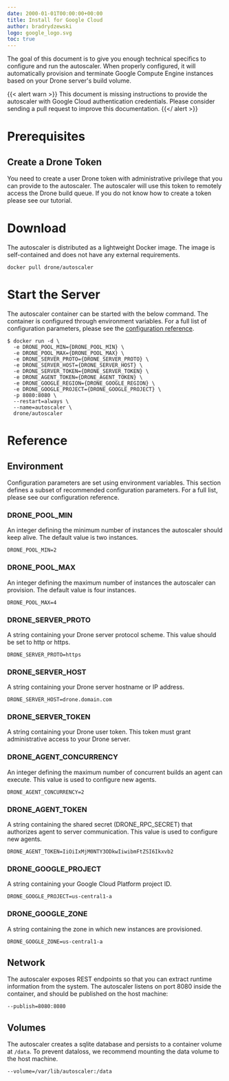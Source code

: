 ```yaml
---
date: 2000-01-01T00:00:00+00:00
title: Install for Google Cloud
author: bradrydzewski
logo: google_logo.svg
toc: true
---
```


The goal of this document is to give you enough technical specifics to configure and run the autoscaler. When properly configured, it will automatically provision and terminate Google Compute Engine instances based on your Drone server's build volume.

{{< alert warn >}}
This document is missing instructions to provide the autoscaler with Google Cloud authentication credentials. Please consider sending a pull request to improve this documentation.
{{</ alert >}}

# Prerequisites

## Create a Drone Token

You need to create a user Drone token with administrative privilege that you can provide to the autoscaler. The autoscaler will use this token to remotely access the Drone build queue. If you do not know how to create a token please see our tutorial.

# Download

The autoscaler is distributed as a lightweight Docker image. The image is self-contained and does not have any external requirements.

```
docker pull drone/autoscaler
```

# Start the Server

The autoscaler container can be started with the below command. The container is configured through environment variables. For a full list of configuration parameters, please see the [configuration reference](/reference).

```
$ docker run -d \
  -e DRONE_POOL_MIN={DRONE_POOL_MIN} \
  -e DRONE_POOL_MAX={DRONE_POOL_MAX} \
  -e DRONE_SERVER_PROTO={DRONE_SERVER_PROTO} \
  -e DRONE_SERVER_HOST={DRONE_SERVER_HOST} \
  -e DRONE_SERVER_TOKEN={DRONE_SERVER_TOKEN} \
  -e DRONE_AGENT_TOKEN={DRONE_AGENT_TOKEN} \
  -e DRONE_GOOGLE_REGION={DRONE_GOOGLE_REGION} \
  -e DRONE_GOOGLE_PROJECT={DRONE_GOOGLE_PROJECT} \
  -p 8080:8080 \
  --restart=always \
  --name=autoscaler \
  drone/autoscaler
```

# Reference

## Environment

Configuration parameters are set using environment variables. This section defines a subset of recommended configuration parameters. For a full list, please see our configuration reference.

### DRONE_POOL_MIN

An integer defining the minimum number of instances the autoscaler should keep alive. The default value is two instances.

```
DRONE_POOL_MIN=2
```

### DRONE_POOL_MAX

An integer defining the maximum number of instances the autoscaler can provision. The default value is four instances.

```
DRONE_POOL_MAX=4
```

### DRONE_SERVER_PROTO

A string containing your Drone server protocol scheme. This value should be set to http or https.

```
DRONE_SERVER_PROTO=https
```

### DRONE_SERVER_HOST

A string containing your Drone server hostname or IP address.

```
DRONE_SERVER_HOST=drone.domain.com
```

### DRONE_SERVER_TOKEN

A string containing your Drone user token. This token must grant administrative access to your Drone server.

### DRONE_AGENT_CONCURRENCY

An integer defining the maximum number of concurrent builds an agent can execute. This value is used to configure new agents.

```
DRONE_AGENT_CONCURRENCY=2
```

### DRONE_AGENT_TOKEN

A string containing the shared secret (DRONE_RPC_SECRET) that authorizes agent to server communication. This value is used to configure new agents.

```
DRONE_AGENT_TOKEN=IiOiIxMjM0NTY3ODkwIiwibmFtZSI6Ikxvb2
```

### DRONE_GOOGLE_PROJECT

A string containing your Google Cloud Platform project ID.

```
DRONE_GOOGLE_PROJECT=us-central1-a
```

### DRONE_GOOGLE_ZONE

A string containing the zone in which new instances are provisioned.

```
DRONE_GOOGLE_ZONE=us-central1-a
```

## Network

The autoscaler exposes REST endpoints so that you can extract runtime information from the system. The autoscaler listens on port 8080 inside the container, and should be published on the host machine:

```
--publish=8080:8080
```

## Volumes

The autoscaler creates a sqlite database and persists to a container volume at `/data`. To prevent dataloss, we recommend mounting the data volume to the host machine.

```
--volume=/var/lib/autoscaler:/data
```